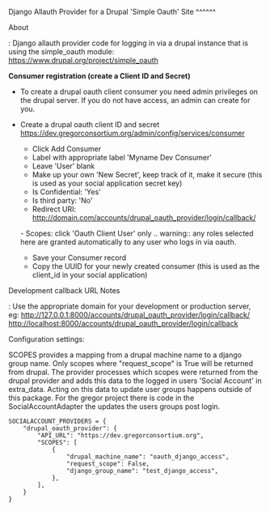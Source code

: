 Django Allauth Provider for a Drupal \'Simple Oauth\' Site \^\^\^\^\^\^

About

:   Django allauth provider code for logging in via a drupal instance
    that is using the simple_oauth module:
    <https://www.drupal.org/project/simple_oauth>

**Consumer registration (create a Client ID and Secret)**

-   To create a drupal oauth client consumer you need admin privileges
    on the drupal server. If you do not have access, an admin can create
    for you.

-   Create a drupal oauth client ID and secret
    <https://dev.gregorconsortium.org/admin/config/services/consumer>

    -   Click Add Consumer
    -   Label with appropriate label \'Myname Dev Consumer\'
    -   Leave \'User\' blank
    -   Make up your own \'New Secret\', keep track of it, make it
        secure (this is used as your social application secret key)
    -   Is Confidential: \'Yes\'
    -   Is third party: \'No\'
    -   Redirect URI:
        <http://domain.com/accounts/drupal_oauth_provider/login/callback/>

    \- Scopes: click \'Oauth Client User\' only .. warning:: any roles
    selected here are granted automatically to any user who logs in via
    oauth.

    -   Save your Consumer record
    -   Copy the UUID for your newly created consumer (this is used as
        the client_id in your social application)

Development callback URL Notes

:   Use the appropriate domain for your development or production
    server, eg:
    <http://127.0.0.1:8000/accounts/drupal_oauth_provider/login/callback/>
    <http://localhost:8000/accounts/drupal_oauth_provider/login/callback>

Configuration settings:

SCOPES provides a mapping from a drupal machine name to a django group
name. Only scopes where \"request_scope\" is True will be returned from
drupal. The provider processes which scopes were returned from the
drupal provider and adds this data to the logged in users \'Social
Account\' in extra_data. Acting on this data to update user groups
happens outside of this package. For the gregor project there is code in
the SocialAccountAdapter the updates the users groups post login.

``` 
SOCIALACCOUNT_PROVIDERS = {
    "drupal_oauth_provider": {
        "API_URL": "https://dev.gregorconsortium.org",
        "SCOPES": [
            {
                "drupal_machine_name": "oauth_django_access",
                "request_scope": False,
                "django_group_name": "test_django_access",
            },
        ],
    }
}
```

